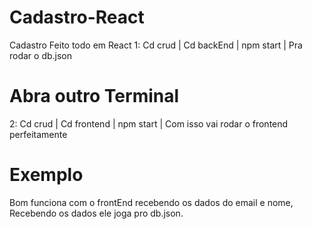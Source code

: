 # Cadastro-React
Cadastro Feito todo em React
1: Cd crud | Cd backEnd | npm start | Pra rodar  o db.json
# Abra outro Terminal
2: Cd crud | Cd frontend | npm start | Com isso vai rodar o frontend perfeitamente 
# Exemplo
 Bom funciona com o frontEnd recebendo os dados do email e nome, Recebendo os dados ele joga pro db.json.
